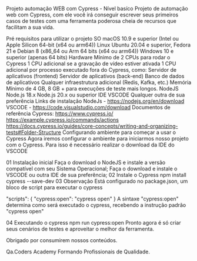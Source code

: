 Projeto automação WEB com Cypress - Nível basíco
Projeto de automação web com Cypress, com ele você irá conseguir escrever seus primeiros casos de testes com uma ferramenta poderosa cheia de recursos que facilitam a sua vida.

Pré requisitos para utilizar o projeto
SO
macOS 10.9 e superior (Intel ou Apple Silicon 64-bit (x64 ou arm64))
Linux Ubuntu 20.04 e superior, Fedora 21 e Debian 8 (x86_64 ou Arm 64 bits (x64 ou arm64))
Windows 10 e superior (apenas 64 bits)
Hardware
Mínimo de 2 CPUs para rodar o Cypress
1 CPU adicional se a gravação de vídeo estiver ativada
1 CPU adicional por processo executado fora do Cypress, como:
Servidor de aplicativos (frontend)
Servidor de aplicativos (back-end)
Banco de dados de aplicativos
Qualquer infraestrutura adicional (Redis, Kafka, etc.)
Memória
Mínimo de 4 GB, 8 GB + para execuções de teste mais longos.
NodeJS
Node.js 18.x
Node.js 20.x ou superior
IDE
VSCODE
Qualquer outra de sua preferência
Links de instalação
NodeJs - https://nodejs.org/en/download
VSCODE - https://code.visualstudio.com/download
Documentos de referência
Cypress:
https://www.cypress.io/
https://example.cypress.io/commands/actions
https://docs.cypress.io/guides/core-concepts/writing-and-organizing-tests#Folder-Structure
Configurando ambiente para começar a usar o Cypress
Agora iremos configurar o ambiente para iniciarmos nosso projeto com o Cypress. Para isso é necessário realizar o download da IDE do VSCODE

01 Instalação inicial
Faça o download o NodeJS e instale a versão compatível com seu Sistema Operacional;
Faça o download e instale o VSCODE ou outra IDE de sua preferência;
02 Instale o Cypress
npm install cypress --save-dev
03 Observação
Está configurado no package.json, um bloco de script para executar o cypress

"scripts": {
    "cypress:open": "cypress open"
  }
A sintaxe "cypress:open" determina como será executado o cypress, recebendo a instrução padrão "cypress open"

04 Executando o cypress
   npm run cypress:open
Pronto agora é só criar seus cenários de testes e aproveitar o melhor da ferramenta.

Obrigado por consumirem nossos conteúdos.

Qa.Coders Academy Formando Profissionais de Qualidade.